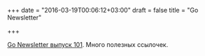 +++
date = "2016-03-19T00:06:12+03:00"
draft = false
title = "Go Newsletter"

+++

<p><a href="http://golangweekly.com/issues/101">Go Newsletter выпуск 101</a>. Много полезных ссылочек.</p>

